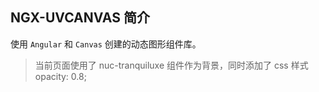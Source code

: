 ## NGX-UVCANVAS 简介

使用 `Angular` 和 `Canvas` 创建的动态图形组件库。

> 当前页面使用了 nuc-tranquiluxe 组件作为背景，同时添加了 css 样式 opacity: 0.8;
